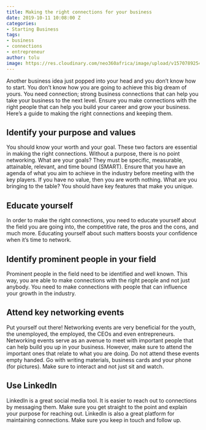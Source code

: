 ```yaml
---
title: Making the right connections for your business
date: 2019-10-11 10:08:00 Z
categories:
- Starting Business
tags:
- business
- connections
- entrepreneur
author: tolu
image: https://res.cloudinary.com/neo360africa/image/upload/v1570789254/NEO360%20BLOG/Partner-01_a6psqa.jpg
---
```


Another business idea just popped into your head and you don’t know how to start. You don’t know how you are going to achieve this big dream of yours. You need connection; strong business connections that can help you take your business to the next level. Ensure you make connections with the right people that can help you build your career and grow your business. 
Here’s a guide to making the right connections and keeping them.

## Identify your purpose and values

You should know your worth and your goal. These two factors are essential in making the right connections. Without a purpose, there is no point networking. What are your goals? They must be specific, measurable, attainable, relevant, and time bound (SMART).
Ensure that you have an agenda of what you aim to achieve in the industry before meeting with the key players. If you have no value, then you are worth nothing. What are you bringing to the table? You should have key features that make you unique.

## Educate yourself

In order to make the right connections, you need to educate yourself about the field you are going into, the competitive rate, the pros and the cons, and much more. Educating yourself about such matters boosts your confidence when it’s time to network.

## Identify prominent people in your field

Prominent people in the field need to be identified and well known. This way, you are able to make connections with the right people and not just anybody. You need to make connections with people that can influence your growth in the industry.

## Attend key networking events

Put yourself out there! Networking events are very beneficial for the youth, the unemployed, the employed, the CEOs and even entrepreneurs. Networking events serve as an avenue to meet with important people that can help build you up in your business. However, make sure to attend the important ones that relate to what you are doing. Do not attend these events empty handed. Go with writing materials, business cards and your phone (for pictures). Make sure to interact and not just sit and watch.

## Use LinkedIn

LinkedIn is a great social media tool. It is easier to reach out to connections by messaging them. Make sure you get straight to the point and explain your purpose for reaching out. LinkedIn is also a great platform for maintaining connections. Make sure you keep in touch and follow up.
